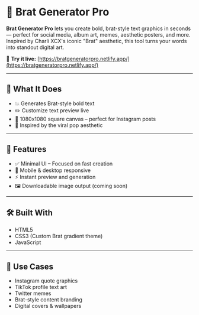 # 💅 Brat Generator Pro

**Brat Generator Pro** lets you create bold, brat-style text graphics in seconds — perfect for social media, album art, memes, aesthetic posters, and more.  
Inspired by Charli XCX's iconic "Brat" aesthetic, this tool turns your words into standout digital art.

🎯 **Try it live:** [https://bratgeneratorpro.netlify.app/](https://bratgeneratorpro.netlify.app/)

---

## 🎨 What It Does

- 💥 Generates Brat-style bold text
- ✏️ Customize text preview live
- 📐 1080x1080 square canvas – perfect for Instagram posts
- 🖤 Inspired by the viral pop aesthetic

---

## 🌟 Features

- ✅ Minimal UI – Focused on fast creation
- 📱 Mobile & desktop responsive
- ⚡ Instant preview and generation
- 🖼️ Downloadable image output (coming soon)

---

## 🛠️ Built With

- HTML5  
- CSS3 (Custom Brat gradient theme)  
- JavaScript

---

## 🔗 Use Cases

- Instagram quote graphics  
- TikTok profile text art  
- Twitter memes  
- Brat-style content branding  
- Digital covers & wallpapers
